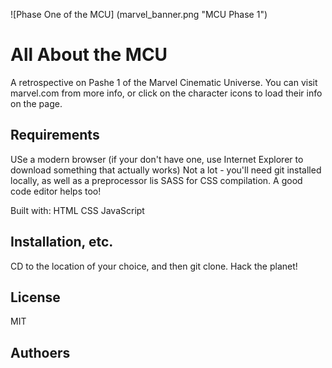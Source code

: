 ![Phase One of the MCU] (marvel_banner.png "MCU Phase 1")

# All About the MCU
A retrospective on Pashe 1 of the Marvel Cinematic Universe. You can visit marvel.com from more info, or click on the character icons to load their info on the page.

## Requirements
USe a modern browser (if your don't have one, use Internet Explorer to download something that actually works)
Not a lot - you'll need git installed locally, as well as a preprocessor lis SASS for CSS compilation. A good code editor helps too!

Built with:
HTML
CSS
JavaScript

## Installation, etc.
CD to the location of your choice, and then git clone. Hack the planet!

## License
MIT

## Authoers


